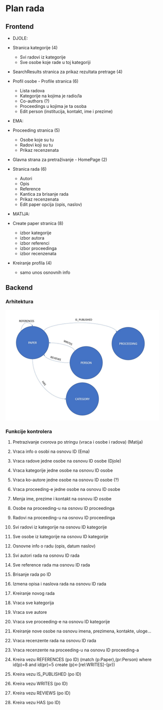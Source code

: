 ﻿# Plan rada

## Frontend

- DJOLE:
- Stranica kategorije (4)
  - Svi radovi iz kategorije
  - Sve osobe koje rade u toj kategoriji

- SearchResults stranica za prikaz rezultata pretrage (4)

- Profil osobe - Profile stranica (6)
  - Lista radova
  - Kategorije na kojima je radio/la
  - Co-authors (?)
  - Proceedings u kojima je ta osoba
  - Edit person (institucija, kontakt, ime i prezime)


- EMA:
- Proceeding stranica (5)
  - Osobe koje su tu
  - Radovi koji su tu
  - Prikaz recenzenata

- Glavna strana za pretraživanje - HomePage (2)

- Stranica rada (6)
  - Autori
  - Opis
  - Reference
  - Kantica za brisanje rada
  - Prikaz recenzenata
  - Edit paper opcija (opis, naslov)
  

- MATIJA:
- Create paper stranica (8)
  - izbor kategorije
  - izbor autora
  - izbor referenci
  - izbor proceedinga
  - izbor recenzenata

- Kreiranje profila (4)
  - samo unos osnovnih info

## Backend

### Arhitektura

!["Architecture"](./Arhitektura%20backend-a.jpg)

### Funkcije kontrolera

1. Pretrazivanje cvorova po stringu (vraca i osobe i radova) (Matija)
2. Vraca info o osobi na osnovu ID (Ema)
3. Vraca radove jedne osobe na osnovu ID osobe (Djole)

4. Vraca kategorije jedne osobe na osnovu ID osobe
5. Vraca ko-autore jedne osobe na osnovu ID osobe (?)
6. Vraca proceeding-e jedne osobe na osnovu ID osobe

7. Menja ime, prezime i kontakt na osnovu ID osobe
8. Osobe na proceeding-u na osnovu ID proceedinga
9. Radovi na proceeding-u na osnovu ID proceedinga

10. Svi radovi iz kategorije na osnovu ID kategorije
11. Sve osobe iz kategorije na osnovu ID kategorije
12. Osnovne info o radu (opis, datum naslov)

13. Svi autori rada na osnovu ID rada
14. Sve reference rada ma osnovu ID rada
15. Brisanje rada po ID

16. Izmena opisa i naslova rada na osnovu ID rada
17. Kreiranje novog rada
18. Vraca sve kategorija

19. Vraca sve autore
20. Vraca sve proceeding-e na osnovu ID kategorije
21. Kreiranje nove osobe na osnovu imena, prezimena, kontakte, uloge...

22. Vraca recenzente rada na osnovu ID rada
23. Vraca recenzente na proceeding-u na osnovu ID proceeding-a
24. Kreira vezu REFERENCES (po ID) (match (p:Paper),(pr:Person) where id(p)=8 and id(pr)=5 create (p)<-[rel:WRITES]-(pr))

25. Kreira vezu IS_PUBLISHED (po ID)
26. Kreira vezu WRITES (po ID)
27. Kreira vezu REVIEWS (po ID)

28. Kreira vezu HAS (po ID)
